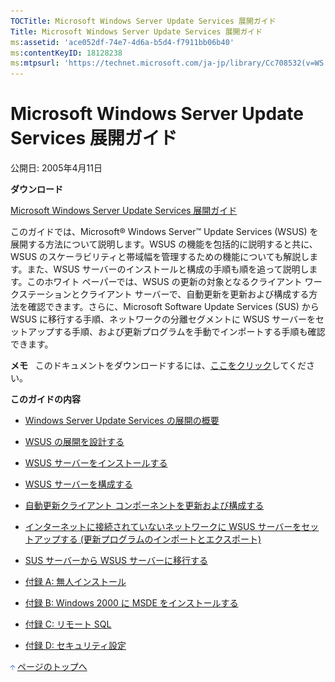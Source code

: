 ```yaml
---
TOCTitle: Microsoft Windows Server Update Services 展開ガイド
Title: Microsoft Windows Server Update Services 展開ガイド
ms:assetid: 'ace052df-74e7-4d6a-b5d4-f7911bb06b40'
ms:contentKeyID: 18128238
ms:mtpsurl: 'https://technet.microsoft.com/ja-jp/library/Cc708532(v=WS.10)'
---
```


Microsoft Windows Server Update Services 展開ガイド
===================================================

公開日: 2005年4月11日

**ダウンロード**

[Microsoft Windows Server Update Services 展開ガイド](http://www.microsoft.com/downloads/details.aspx?familyid=e99c9d13-63e0-41ce-a646-eb36f1d3e987&displaylang=ja)

このガイドでは、Microsoft® Windows Server™ Update Services (WSUS) を展開する方法について説明します。WSUS の機能を包括的に説明すると共に、WSUS のスケーラビリティと帯域幅を管理するための機能についても解説します。また、WSUS サーバーのインストールと構成の手順も順を追って説明します。このホワイト ペーパーでは、WSUS の更新の対象となるクライアント ワークステーションとクライアント サーバーで、自動更新を更新および構成する方法を確認できます。さらに、Microsoft Software Update Services (SUS) から WSUS に移行する手順、ネットワークの分離セグメントに WSUS サーバーをセットアップする手順、および更新プログラムを手動でインポートする手順も確認できます。

**メモ**   このドキュメントをダウンロードするには、[ここをクリック](http://www.microsoft.com/downloads/details.aspx?familyid=e99c9d13-63e0-41ce-a646-eb36f1d3e987&displaylang=ja)してください。

**このガイドの内容**

-   [Windows Server Update Services の展開の概要](http://www.microsoft.com/japan/technet/prodtechnol/windowsserver2003/library/wsus/wsusdeploymentguidetc/751a1b0b-1da5-48b2-89e2-c39166bd33c5.mspx)

-   [WSUS の展開を設計する](http://www.microsoft.com/japan/technet/prodtechnol/windowsserver2003/library/wsus/wsusdeploymentguidetc/2877be79-b5d6-483c-8eb6-045afe96c7d2.mspx)

-   [WSUS サーバーをインストールする](http://www.microsoft.com/japan/technet/prodtechnol/windowsserver2003/library/wsus/wsusdeploymentguidetc/9d55bda5-9eb9-46d2-a204-62034936eb13.mspx)

-   [WSUS サーバーを構成する](http://www.microsoft.com/japan/technet/prodtechnol/windowsserver2003/library/wsus/wsusdeploymentguidetc/722ca089-3523-48df-b1f8-1163ba30f1cf.mspx)

-   [自動更新クライアント コンポーネントを更新および構成する](http://www.microsoft.com/japan/technet/prodtechnol/windowsserver2003/library/wsus/wsusdeploymentguidetc/08ede2e2-efa8-4e49-80b9-0fe20bcda2a7.mspx)

-   [インターネットに接続されていないネットワークに WSUS サーバーをセットアップする (更新プログラムのインポートとエクスポート)](http://www.microsoft.com/japan/technet/prodtechnol/windowsserver2003/library/wsus/wsusdeploymentguidetc/4696c613-66f3-483d-8ea9-66bcca74730e.mspx)

-   [SUS サーバーから WSUS サーバーに移行する](http://www.microsoft.com/japan/technet/prodtechnol/windowsserver2003/library/wsus/wsusdeploymentguidetc/5017f775-c9b1-4b33-879f-a14056c6a01c.mspx)

-   [付録 A: 無人インストール](http://www.microsoft.com/japan/technet/prodtechnol/windowsserver2003/library/wsus/wsusdeploymentguidetc/3e8fcb38-d5a9-4285-baa2-23323a384cb1.mspx)

-   [付録 B: Windows 2000 に MSDE をインストールする](http://www.microsoft.com/japan/technet/prodtechnol/windowsserver2003/library/wsus/wsusdeploymentguidetc/453401df-9a3a-421c-9857-680902e6a10b.mspx)

-   [付録 C: リモート SQL](http://www.microsoft.com/japan/technet/prodtechnol/windowsserver2003/library/wsus/wsusdeploymentguidetc/9e01d057-6b39-4eb7-b151-dff7ad0cd638.mspx)

-   [付録 D: セキュリティ設定](http://www.microsoft.com/japan/technet/prodtechnol/windowsserver2003/library/wsus/wsusdeploymentguidetc/d4a3c3be-a76c-437e-8ae0-b96aff64df13.mspx)

![](images/Cc708532.arrow_px_up(ja-jp,WS.10).gif) [ページのトップへ](#ctl00_rs1_eb1_panel1)
